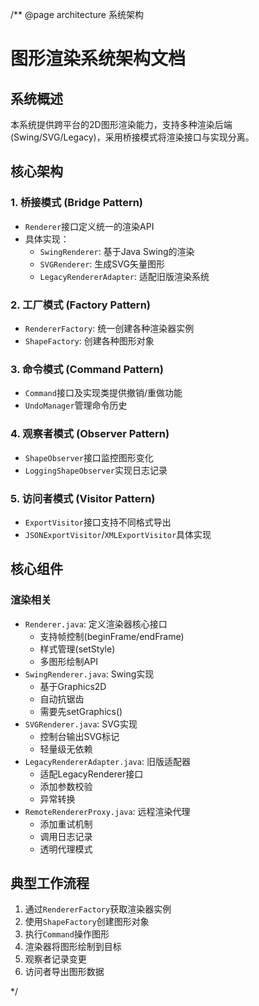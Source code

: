 /** @page architecture 系统架构

# 图形渲染系统架构文档


## 系统概述
本系统提供跨平台的2D图形渲染能力，支持多种渲染后端(Swing/SVG/Legacy)，采用桥接模式将渲染接口与实现分离。

## 核心架构

### 1. 桥接模式 (Bridge Pattern)
- `Renderer`接口定义统一的渲染API
- 具体实现：
  - `SwingRenderer`: 基于Java Swing的渲染
  - `SVGRenderer`: 生成SVG矢量图形
  - `LegacyRendererAdapter`: 适配旧版渲染系统

### 2. 工厂模式 (Factory Pattern)
- `RendererFactory`: 统一创建各种渲染器实例
- `ShapeFactory`: 创建各种图形对象

### 3. 命令模式 (Command Pattern)
- `Command`接口及实现类提供撤销/重做功能
- `UndoManager`管理命令历史

### 4. 观察者模式 (Observer Pattern)
- `ShapeObserver`接口监控图形变化
- `LoggingShapeObserver`实现日志记录

### 5. 访问者模式 (Visitor Pattern)
- `ExportVisitor`接口支持不同格式导出
- `JSONExportVisitor`/`XMLExportVisitor`具体实现

## 核心组件

### 渲染相关
- `Renderer.java`: 定义渲染器核心接口
  - 支持帧控制(beginFrame/endFrame)
  - 样式管理(setStyle)
  - 多图形绘制API
- `SwingRenderer.java`: Swing实现
  - 基于Graphics2D
  - 自动抗锯齿
  - 需要先setGraphics()
- `SVGRenderer.java`: SVG实现
  - 控制台输出SVG标记
  - 轻量级无依赖
- `LegacyRendererAdapter.java`: 旧版适配器
  - 适配LegacyRenderer接口
  - 添加参数校验
  - 异常转换
- `RemoteRendererProxy.java`: 远程渲染代理
  - 添加重试机制
  - 调用日志记录
  - 透明代理模式

## 典型工作流程

1. 通过`RendererFactory`获取渲染器实例
2. 使用`ShapeFactory`创建图形对象
3. 执行`Command`操作图形
4. 渲染器将图形绘制到目标
5. 观察者记录变更
6. 访问者导出图形数据

*/
